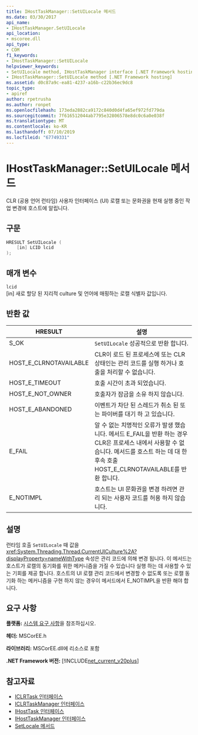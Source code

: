 ```yaml
---
title: IHostTaskManager::SetUILocale 메서드
ms.date: 03/30/2017
api_name:
- IHostTaskManager.SetUILocale
api_location:
- mscoree.dll
api_type:
- COM
f1_keywords:
- IHostTaskManager::SetUILocale
helpviewer_keywords:
- SetUILocale method, IHostTaskManager interface [.NET Framework hosting]
- IHostTaskManager::SetUILocale method [.NET Framework hosting]
ms.assetid: d0c87a9c-ea81-4237-a16b-c22b36ec9dc8
topic_type:
- apiref
author: rpetrusha
ms.author: ronpet
ms.openlocfilehash: 173eda2882ca9172c840d0d4fa65ef972fd779da
ms.sourcegitcommit: 7f616512044ab7795e32806578e8dc0c6a0e038f
ms.translationtype: MT
ms.contentlocale: ko-KR
ms.lasthandoff: 07/10/2019
ms.locfileid: "67749331"
---
```

# <a name="ihosttaskmanagersetuilocale-method"></a>IHostTaskManager::SetUILocale 메서드
CLR (공용 언어 런타임) 사용자 인터페이스 (UI) 로캘 또는 문화권을 현재 실행 중인 작업 변경에 호스트에 알립니다.  
  
## <a name="syntax"></a>구문  
  
```cpp  
HRESULT SetUILocale (  
    [in] LCID lcid  
);  
```  
  
## <a name="parameters"></a>매개 변수  
 `lcid`  
 [in] 새로 할당 된 지리적 culture 및 언어에 매핑하는 로캘 식별자 값입니다.  
  
## <a name="return-value"></a>반환 값  
  
|HRESULT|설명|  
|-------------|-----------------|  
|S_OK|`SetUILocale` 성공적으로 반환 합니다.|  
|HOST_E_CLRNOTAVAILABLE|CLR이 로드 된 프로세스에 또는 CLR 상태인는 관리 코드를 실행 하거나 호출을 처리할 수 없습니다.|  
|HOST_E_TIMEOUT|호출 시간이 초과 되었습니다.|  
|HOST_E_NOT_OWNER|호출자가 잠금을 소유 하지 않습니다.|  
|HOST_E_ABANDONED|이벤트가 차단 된 스레드가 취소 된 또는 파이버를 대기 하 고 있습니다.|  
|E_FAIL|알 수 없는 치명적인 오류가 발생 했습니다. 메서드 E_FAIL을 반환 하는 경우 CLR은 프로세스 내에서 사용할 수 없습니다. 메서드를 호스트 하는 데 대 한 후속 호출 HOST_E_CLRNOTAVAILABLE를 반환 합니다.|  
|E_NOTIMPL|호스트는 UI 문화권을 변경 하려면 관리 되는 사용자 코드를 허용 하지 않습니다.|  
  
## <a name="remarks"></a>설명  
 런타임 호출 `SetUILocale` 때 값을 <xref:System.Threading.Thread.CurrentUICulture%2A?displayProperty=nameWithType> 속성은 관리 코드에 의해 변경 됩니다. 이 메서드는 호스트가 로캘의 동기화를 위한 메커니즘을 가질 수 있습니다 실행 하는 데 사용할 수 있는 기회를 제공 합니다. 호스트의 UI 로캘 관리 코드에서 변경할 수 없도록 또는 로캘 동기화 하는 메커니즘을 구현 하지 않는 경우이 메서드에서 E_NOTIMPL을 반환 해야 합니다.  
  
## <a name="requirements"></a>요구 사항  
 **플랫폼:** [시스템 요구 사항](../../../../docs/framework/get-started/system-requirements.md)을 참조하십시오.  
  
 **헤더:** MSCorEE.h  
  
 **라이브러리:** MSCorEE.dll에 리소스로 포함  
  
 **.NET Framework 버전:** [!INCLUDE[net_current_v20plus](../../../../includes/net-current-v20plus-md.md)]  
  
## <a name="see-also"></a>참고자료

- [ICLRTask 인터페이스](../../../../docs/framework/unmanaged-api/hosting/iclrtask-interface.md)
- [ICLRTaskManager 인터페이스](../../../../docs/framework/unmanaged-api/hosting/iclrtaskmanager-interface.md)
- [IHostTask 인터페이스](../../../../docs/framework/unmanaged-api/hosting/ihosttask-interface.md)
- [IHostTaskManager 인터페이스](../../../../docs/framework/unmanaged-api/hosting/ihosttaskmanager-interface.md)
- [SetLocale 메서드](../../../../docs/framework/unmanaged-api/hosting/ihosttaskmanager-setlocale-method.md)
